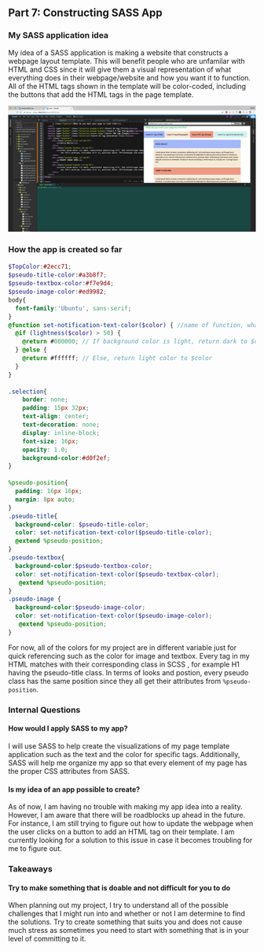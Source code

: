 ## Part 7: Constructing SASS App

### My SASS application idea

My idea of a SASS application is making a website that constructs a webpage layout template.
This will benefit people who are unfamilar with HTML and CSS since it will give them a visual representation of what everything does in their webpage/website
and how you want it to function. All of the HTML tags shown in the template will be color-coded, including the buttons that  add the HTML tags in the page template.

![My current project](../images/PreviewProject.png)

### How the app is created so far
``` SCSS
$TopColor:#2ecc71;
$pseudo-title-color:#a3b8f7;
$pseudo-textbox-color:#f7e9d4;
$pseudo-image-color:#ed9982;
body{
  font-family:'Ubuntu', sans-serif;
}
@function set-notification-text-color($color) { //name of function, what variable it grabs, $color = placeholder name
  @if (lightness($color) > 50) {
    @return #000000; // If background color is light, return dark to $color
  } @else {
    @return #ffffff; // Else, return light color to $color
  }
}

.selection{
    border: none;
    padding: 15px 32px;
    text-align: center;
    text-decoration: none;
    display: inline-block;
    font-size: 16px;
    opacity: 1.0;
    background-color:#d0f2ef;
}

%pseudo-position{
  padding: 16px 16px;
  margin: 8px auto;
}
.pseudo-title{
  background-color: $pseudo-title-color;
  color: set-notification-text-color($pseudo-title-color);
  @extend %pseudo-position;
}
.pseudo-textbox{
  background-color:$pseudo-textbox-color;
  color: set-notification-text-color($pseudo-textbox-color);
   @extend %pseudo-position;
}
.pseudo-image {
  background-color:$pseudo-image-color;
  color: set-notification-text-color($pseudo-image-color);
   @extend %pseudo-position;
}
```

For now, all of the colors for my project are in different variable just for quick referencing such as the color for image and textbox.
Every tag in my HTML matches with their corresponding class in SCSS , for example H1 having the pseudo-title class. In terms of looks and postion, 
every pseudo class has the same position since they all get their attributes from `%pseudo-position`.

### Internal Questions

#### How would I apply SASS to my app?

I will use SASS to help create the visualizations of my page template application such as the text and the color for specific tags. Additionally, SASS will help me organize my app
so that every element of my page has the proper CSS attributes from SASS. 

#### Is my idea of an app possible to create?

As of now, I am having no trouble with making my app idea into a reality. However, I am aware that there will be roadblocks up ahead in the future. For instance, I am still trying to 
figure out how to update the webpage when the user clicks on a button to add an HTML tag on their template. I am currently looking for a solution to this issue in case it becomes troubling
for me to figure out.

### Takeaways

#### Try to make something that is doable and not difficult for you to do

When planning out my project, I try to understand all of the possible challenges that I might run into and whether or not I am determine to find the solutions. Try to create something that suits you
and does not cause much stress as sometimes you need to start with something that is in your level of committing to it.